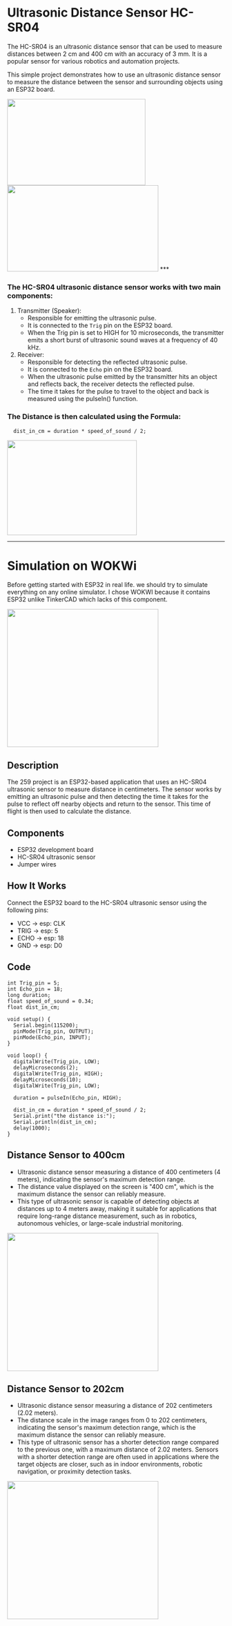 # Ultrasonic Distance Sensor HC-SR04
The HC-SR04 is an ultrasonic distance sensor that can be used to measure distances between 2 cm and 400 cm with an accuracy of 3 mm. It is a popular sensor for various robotics and automation projects.

This simple project demonstrates how to use an ultrasonic distance sensor to measure the distance between the sensor and surrounding objects using an ESP32 board.

   <img src="https://github.com/user-attachments/assets/f70688bb-d1cc-4d41-96ef-a92d2b510d7f" width="320" height="200">

   <img src="https://github.com/user-attachments/assets/91c0b224-e1ab-402b-98d4-5cd5e6aada54" width="350" height="200">
***

### The HC-SR04 ultrasonic distance sensor works with two main components:
1. Transmitter (Speaker):
    - Responsible for emitting the ultrasonic pulse.
    - It is connected to the ``Trig`` pin on the ESP32 board.
    - When the Trig pin is set to HIGH for 10 microseconds, the transmitter emits a short burst of ultrasonic sound waves at a frequency of 40 kHz.
2. Receiver:
    - Responsible for detecting the reflected ultrasonic pulse.
    - It is connected to the ``Echo`` pin on the ESP32 board.
    - When the ultrasonic pulse emitted by the transmitter hits an object and reflects back, the receiver detects the reflected pulse.
    - The time it takes for the pulse to travel to the object and back is measured using the pulseIn() function.




### The Distance is then calculated using the Formula:
```
  dist_in_cm = duration * speed_of_sound / 2;
```



   <img src="https://github.com/user-attachments/assets/ce20e309-940b-4809-bf46-77d97f09e79d" width="300" height="220">

***


# Simulation on WOKWi
Before getting started with ESP32 in real life. we should try to simulate everything on any online simulator. I chose WOKWI because it contains ESP32 unlike TinkerCAD which lacks of this component.


   <img src="https://github.com/user-attachments/assets/989a7ae3-ef51-48ec-ad09-7a408b2bd615" width="350" height="320">

   

## Description
The 259 project is an ESP32-based application that uses an HC-SR04 ultrasonic sensor to measure distance in centimeters. The sensor works by emitting an ultrasonic pulse and then detecting the time it takes for the pulse to reflect off nearby objects and return to the sensor. This time of flight is then used to calculate the distance.


## Components
- ESP32 development board
- HC-SR04 ultrasonic sensor
- Jumper wires




## How It Works
Connect the ESP32 board to the HC-SR04 ultrasonic sensor using the following pins:

- VCC   ->  esp: CLK
- TRIG  ->  esp: 5
- ECHO  ->  esp: 18
- GND   ->  esp: D0


## Code
```
int Trig_pin = 5;
int Echo_pin = 18;
long duration;
float speed_of_sound = 0.34;
float dist_in_cm;

void setup() {
  Serial.begin(115200);
  pinMode(Trig_pin, OUTPUT);
  pinMode(Echo_pin, INPUT);
}

void loop() {
  digitalWrite(Trig_pin, LOW);
  delayMicroseconds(2);
  digitalWrite(Trig_pin, HIGH);
  delayMicroseconds(10);
  digitalWrite(Trig_pin, LOW);

  duration = pulseIn(Echo_pin, HIGH);

  dist_in_cm = duration * speed_of_sound / 2;
  Serial.print("the distance is:");
  Serial.println(dist_in_cm);
  delay(1000);
}
```


## Distance Sensor to 400cm

- Ultrasonic distance sensor measuring a distance of 400 centimeters (4 meters), indicating the sensor's maximum detection range.
- The distance value displayed on the screen is "400 cm", which is the maximum distance the sensor can reliably measure.
- This type of ultrasonic sensor is capable of detecting objects at distances up to 4 meters away, making it suitable for applications that require long-range distance measurement, such as in robotics, autonomous vehicles, or large-scale industrial monitoring.

 <img src="https://github.com/user-attachments/assets/dd65f9d7-da3b-4844-959d-b0474cc7e556" width="350" height="320">



## Distance Sensor to 202cm

- Ultrasonic distance sensor measuring a distance of 202 centimeters (2.02 meters).
- The distance scale in the image ranges from 0 to 202 centimeters, indicating the sensor's maximum detection range, which is the maximum distance the sensor can reliably measure.
- This type of ultrasonic sensor has a shorter detection range compared to the previous one, with a maximum distance of 2.02 meters.
Sensors with a shorter detection range are often used in applications where the target objects are closer, such as in indoor environments, robotic navigation, or proximity detection tasks.

 <img src="https://github.com/user-attachments/assets/af0bf3cb-6284-4c2d-8c1c-cdc0abef8480" width="350" height="320">


